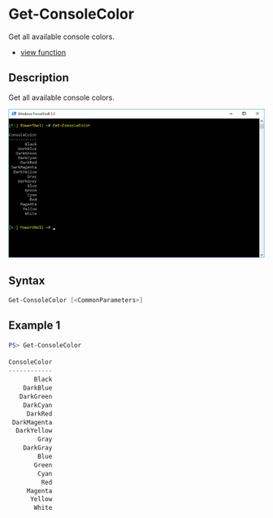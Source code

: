 # Get-ConsoleColor

Get all available console colors.

* [view function](https://github.com/BornToBeRoot/PowerShell/blob/master/Module/LazyAdmin/Functions/Other/Get-ConsoleColor.ps1)

## Description

Get all available console colors.

![Screenshot](Images/Get-ConsoleColor.png?raw=true "Get-ConsoleColor")

## Syntax

```powershell
Get-ConsoleColor [<CommonParameters>]
```

## Example 1

```powershell
PS> Get-ConsoleColor

ConsoleColor
------------
       Black
    DarkBlue
   DarkGreen
    DarkCyan
     DarkRed
 DarkMagenta
  DarkYellow
        Gray
    DarkGray
        Blue
       Green
        Cyan
         Red
     Magenta
      Yellow
       White
```